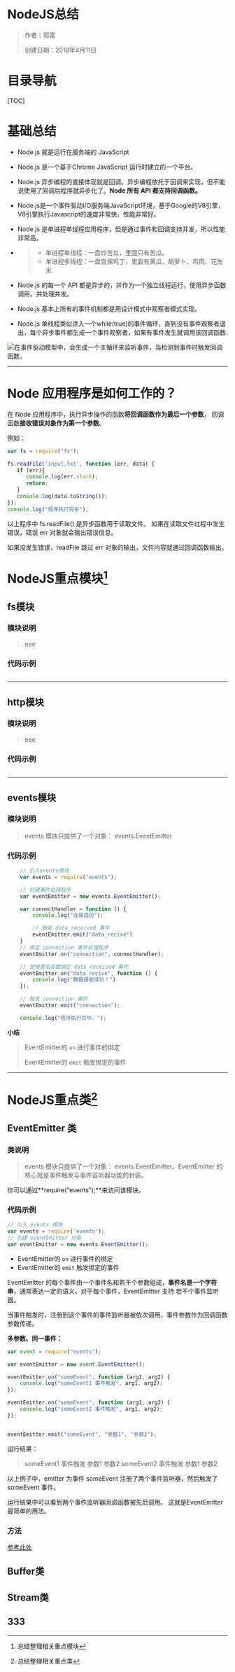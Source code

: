 # NodeJS总结

> 作者：郭富
>
> 创建日期：2018年4月11日



# 目录导航

[TOC]



# 基础总结

- Node.js 就是运行在服务端的 JavaScript

- Node.js 是一个基于Chrome JavaScript 运行时建立的一个平台。

- Node.js 异步编程的直接体现就是回调。异步编程依托于回调来实现，但不能说使用了回调后程序就异步化了。**Node 所有 API 都支持回调函数。**

- Node.js是一个事件驱动I/O服务端JavaScript环境，基于Google的V8引擎，V8引擎执行Javascript的速度非常快，性能非常好。

- Node.js 是单进程单线程应用程序，但是通过事件和回调支持并发，所以性能非常高。

- > - 单进程单线程：一盘炒苦瓜，里面只有苦瓜。
  > - 单进程多线程：一盘宫保鸡丁，里面有黄瓜、胡萝卜、鸡肉、花生米

- Node.js 的每一个 API 都是异步的，并作为一个独立线程运行，使用异步函数调用，并处理并发。

- Node.js 基本上所有的事件机制都是用设计模式中观察者模式实现。

- Node.js 单线程类似进入一个while(true)的事件循环，直到没有事件观察者退出，每个异步事件都生成一个事件观察者，如果有事件发生就调用该回调函数.

![](http://www.runoob.com/wp-content/uploads/2015/09/event_loop.jpg "在事件驱动模型中，会生成一个主循环来监听事件，当检测到事件时触发回调函数。")

 

-----

# Node 应用程序是如何工作的？

在 Node 应用程序中，执行异步操作的函数**将回调函数作为最后一个参数**， 回调函数**接收错误对象作为第一个参数**。

例如：

```javascript
var fs = require("fs");

fs.readFile('input.txt', function (err, data) {
   if (err){
      console.log(err.stack);
      return;
   }
   console.log(data.toString());
});
console.log("程序执行完毕");
```

以上程序中 fs.readFile() 是异步函数用于读取文件。 如果在读取文件过程中发生错误，错误 err 对象就会输出错误信息。

如果没发生错误，readFile 跳过 err 对象的输出，文件内容就通过回调函数输出。

# NodeJS重点模块[^ 1]

## fs模块
### 模块说明
> eee
### 代码示例
``` javascript 

```
-----


## http模块
### 模块说明
> eee
### 代码示例
``` javascript 

```
-----

## events模块
### 模块说明
> events 模块只提供了一个对象： events.EventEmitter
### 代码示例

``` JavaScript
    // 引入events模块
    var events = require("events");

    // 创建事件处理程序
    var eventEmitter = new events.EventEmitter();

    var connectHandler = function () {
        console.log("连接成功");

        // 触发 data_received 事件 
        eventEmitter.emit("data_recive")
    }
    // 绑定 connection 事件处理程序
    eventEmitter.on("connection", connectHandler);

    // 使用匿名函数绑定 data_received 事件
    eventEmitter.on("data_recive", function () {
        console.log("数据接收成功！")
    });

    // 触发 connection 事件 
    eventEmitter.emit("connection");

    console.log("程序执行完毕。");
```
**小结**
> EventEmitter的 `on` 进行事件的绑定
>
> EventEmitter的 `emit` 触发绑定的事件

-----



# NodeJS重点类[^ 2]

## EventEmitter 类

### 类说明

>events 模块只提供了一个对象： events.EventEmitter。EventEmitter 的核心就是事件触发与事件监听器功能的封装。

你可以通过**require("events");**来访问该模块。

### 代码示例

```javascript
// 引入 events 模块
var events = require('events');
// 创建 eventEmitter 对象
var eventEmitter = new events.EventEmitter();
```

- EventEmitter的 `on` 进行事件的绑定
- EventEmitter的 `emit` 触发绑定的事件

EventEmitter 的每个事件由一个事件名和若干个参数组成，**事件名是一个字符串**，通常表达一定的语义。对于每个事件，EventEmitter 支持 若干个事件监听器。

当事件触发时，注册到这个事件的事件监听器被依次调用，事件参数作为回调函数参数传递。

**多参数、同一事件：**

```javascript
var event = require("events");

var eventEmitter = new event.EventEmitter();

eventEmitter.on("someEvent", function (arg1, arg2) {
    console.log("someEvent1 事件触发", arg1, arg2);
});

eventEmitter.on("someEvent", function (arg1, arg2) {
    console.log("someEvent2 事件触发", arg1, arg2);
});


eventEmitter.emit("someEvent", "参数1", "参数2");
```

运行结果：

> someEvent1 事件触发 参数1 参数2
> someEvent2 事件触发 参数1 参数2

以上例子中，emitter 为事件 someEvent 注册了两个事件监听器，然后触发了 someEvent 事件。

运行结果中可以看到两个事件监听器回调函数被先后调用。 这就是EventEmitter最简单的用法。



### 方法

[参考此处](http://www.runoob.com/nodejs/nodejs-event.html)

## Buffer类



## Stream类



## 333







[^ 1]: 总结整理相关重点模块
[^ 2]: 总结整理相关重点类